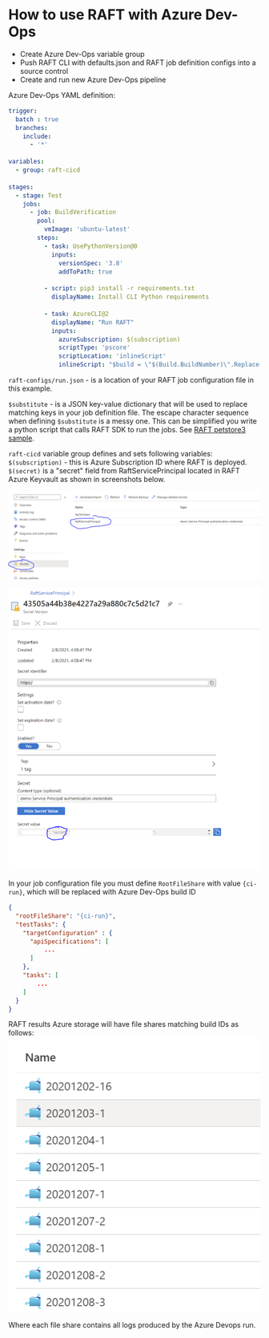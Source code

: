 # How to use RAFT with Azure Dev-Ops

- Create Azure Dev-Ops variable group
- Push RAFT CLI with defaults.json and RAFT job definition configs into a source control
- Create and run new Azure Dev-Ops pipeline

Azure Dev-Ops YAML definition:

```yaml
trigger:
  batch : true
  branches:
    include:
      - '*'

variables:
  - group: raft-cicd

stages:
  - stage: Test
    jobs:
      - job: BuildVerification
        pool:
          vmImage: 'ubuntu-latest'
        steps:
          - task: UsePythonVersion@0
            inputs:
              versionSpec: '3.8' 
              addToPath: true

          - script: pip3 install -r requirements.txt
            displayName: Install CLI Python requirements

          - task: AzureCLI@2
            displayName: "Run RAFT"
            inputs:
              azureSubscription: $(subscription)
              scriptType: 'pscore'
              scriptLocation: 'inlineScript'
              inlineScript: "$build = \"$(Build.BuildNumber)\".Replace(\".\", \"-\"); $substitute =\"`\"{`\\`\"{ci-run}`\\`\":`\\`\"$build`\\`\"}`\"\"; python raft.py --secret $(secret) job create --substitute \"$substitute\" --file raft-configs/run.json --poll 10"
```

`raft-configs/run.json` - is a location of your RAFT job configuration file in this example.

`$substitute` - is a JSON key-value dictionary that will be used to replace matching keys in your job definition file. The escape character sequence when defining `$substitute` is a messy one. This can be simplified you write a python script that calls RAFT SDK to run the jobs. See [RAFT petstore3 sample](../../cli/samples/restler/self-contained/swagger-petstore3/run.py).

`raft-cicd` variable group defines and sets following variables: `$(subscription)` - this is Azure Subscription ID where RAFT is deployed.
`$(secret)` is a "secret" field from RaftServicePrincipal located in RAFT Azure Keyvault as shown in screenshots below.

![RAFT Service Principal](../images/RaftServicePrincipalKv.PNG)

![RAFT Service Principal Secret](../images/RaftServicePrincipal.PNG)

In your job configuration file you must define `RootFileShare` with value `{ci-run}`, which will be replaced with Azure Dev-Ops build ID

```json
{
  "rootFileShare": "{ci-run}",
  "testTasks": {
    "targetConfiguration" : {
      "apiSpecifications": [
          ...
      ]
    },
    "tasks": [
        ...
    ]
  }
}
```

RAFT results Azure storage will have file shares matching build IDs as follows:
![RAFT File Shares](../images/fileshares.PNG)

Where each file share contains all logs produced by the Azure Devops run.
